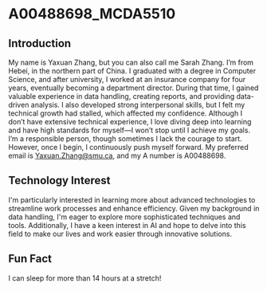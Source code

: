 # A00488698_MCDA5510
## Introduction

My name is Yaxuan Zhang, but you can also call me Sarah Zhang. I’m from Hebei, in the northern part of China. I graduated with a degree in Computer Science, and after university, I worked at an insurance company for four years, eventually becoming a department director. During that time, I gained valuable experience in data handling, creating reports, and providing data-driven analysis. I also developed strong interpersonal skills, but I felt my technical growth had stalled, which affected my confidence. Although I don’t have extensive technical experience, I love diving deep into learning and have high standards for myself—I won’t stop until I achieve my goals. I’m a responsible person, though sometimes I lack the courage to start. However, once I begin, I continuously push myself forward. My preferred email is Yaxuan.Zhang@smu.ca, and my A number is A00488698.

## Technology Interest

I'm particularly interested in learning more about advanced technologies to streamline work processes and enhance efficiency. Given my background in data handling, I'm eager to explore more sophisticated techniques and tools. Additionally, I have a keen interest in AI and hope to delve into this field to make our lives and work easier through innovative solutions.

## Fun Fact

I can sleep for more than 14 hours at a stretch!  
